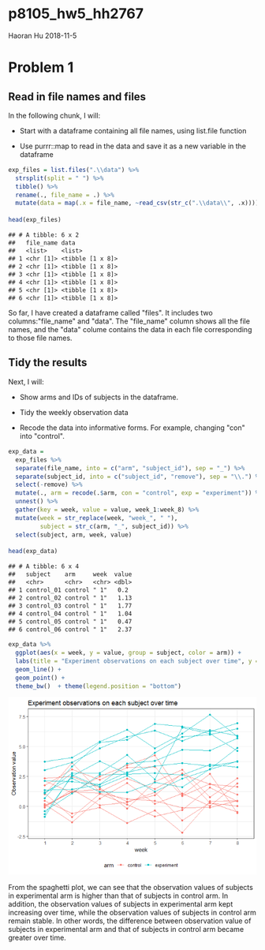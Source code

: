 p8105\_hw5\_hh2767
================
Haoran Hu
2018-11-5

Problem 1
=========

Read in file names and files
----------------------------

In the following chunk, I will:

-   Start with a dataframe containing all file names, using list.file function

-   Use purrr::map to read in the data and save it as a new variable in the dataframe

``` r
exp_files = list.files(".\\data") %>% 
  strsplit(split = " ") %>% 
  tibble() %>% 
  rename(., file_name = .) %>% 
  mutate(data = map(.x = file_name, ~read_csv(str_c(".\\data\\", .x)))) 

head(exp_files)
```

    ## # A tibble: 6 x 2
    ##   file_name data            
    ##   <list>    <list>          
    ## 1 <chr [1]> <tibble [1 x 8]>
    ## 2 <chr [1]> <tibble [1 x 8]>
    ## 3 <chr [1]> <tibble [1 x 8]>
    ## 4 <chr [1]> <tibble [1 x 8]>
    ## 5 <chr [1]> <tibble [1 x 8]>
    ## 6 <chr [1]> <tibble [1 x 8]>

So far, I have created a dataframe called "files". It includes two columns:"file\_name" and "data". The "file\_name" column shows all the file names, and the "data" colume contains the data in each file corresponding to those file names.

Tidy the results
----------------

Next, I will:

-   Show arms and IDs of subjects in the dataframe.

-   Tidy the weekly observation data

-   Recode the data into informative forms. For example, changing "con" into "control".

``` r
exp_data = 
  exp_files %>% 
  separate(file_name, into = c("arm", "subject_id"), sep = "_") %>% 
  separate(subject_id, into = c("subject_id", "remove"), sep = "\\.") %>% 
  select(-remove) %>% 
  mutate(., arm = recode(.$arm, con = "control", exp = "experiment")) %>% 
  unnest() %>% 
  gather(key = week, value = value, week_1:week_8) %>% 
  mutate(week = str_replace(week, "week_", " "),  
         subject = str_c(arm, "_", subject_id)) %>% 
  select(subject, arm, week, value)

head(exp_data)
```

    ## # A tibble: 6 x 4
    ##   subject    arm     week  value
    ##   <chr>      <chr>   <chr> <dbl>
    ## 1 control_01 control " 1"   0.2 
    ## 2 control_02 control " 1"   1.13
    ## 3 control_03 control " 1"   1.77
    ## 4 control_04 control " 1"   1.04
    ## 5 control_05 control " 1"   0.47
    ## 6 control_06 control " 1"   2.37

``` r
exp_data %>% 
  ggplot(aes(x = week, y = value, group = subject, color = arm)) + 
  labs(title = "Experiment observations on each subject over time", y = "Observation value") + 
  geom_line() +
  geom_point() +
  theme_bw()  + theme(legend.position = "bottom")
```

![](p8105_hw5_hh2767_files/figure-markdown_github/unnamed-chunk-2-1.png)

From the spaghetti plot, we can see that the observation values of subjects in experimental arm is higher than that of subjects in control arm. In addition, the observation values of subjects in experimental arm kept increasing over time, while the observation values of subjects in control arm remain stable. In other words, the difference between observation value of subjects in experimental arm and that of subjects in control arm became greater over time.
